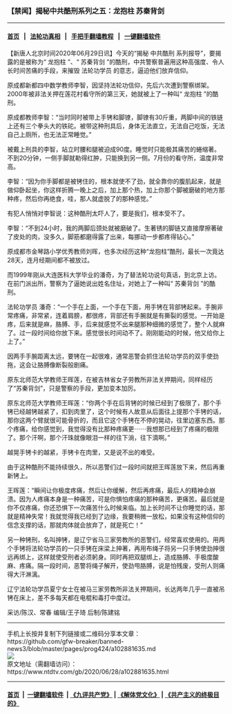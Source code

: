 ### 【禁闻】揭秘中共酷刑系列之五：龙抱柱  苏秦背剑
------------------------

#### [首页](https://github.com/gfw-breaker/banned-news3/blob/master/README.md) &nbsp;&nbsp;|&nbsp;&nbsp; [法轮功真相](https://github.com/begood0513/basic/blob/master/README.md)  &nbsp;&nbsp;|&nbsp;&nbsp; [手把手翻墙教程](https://github.com/gfw-breaker/guides/wiki)  &nbsp;&nbsp;|&nbsp;&nbsp; [一键翻墙软件](https://github.com/gfw-breaker/nogfw/blob/master/README.md)  



<div><div class="post_content" itemprop="articleBody">
 <p>
  【新唐人北京时间2020年06月29日讯】今天的“揭秘
  <ok href="https://www.ntdtv.com/gb/中共酷刑.htm">
   中共酷刑
  </ok>
  系列报导”，要揭露的是被称为“
  <ok href="https://www.ntdtv.com/gb/龙抱柱.htm">
   龙抱柱
  </ok>
  ”、“
  <ok href="https://www.ntdtv.com/gb/苏秦背剑.htm">
   苏秦背剑
  </ok>
  ”的酷刑，中共警察普遍用这种高强度、令人长时间苦痛的手段，来摧毁
  <ok href="https://www.ntdtv.com/gb/法轮功学员.htm">
   法轮功学员
  </ok>
  的意志，逼迫他们放弃信仰。
 </p>
 <p>
  原成都新都四中数学教师李智，因坚持法轮功信仰，先后六次遭到警察绑架。2000年被非法关押在莲花村看守所的第三天，她就被上了一种叫“
  <ok href="https://www.ntdtv.com/gb/龙抱柱.htm">
   龙抱柱
  </ok>
  ”的酷刑。
 </p>
 <p>
  原成都教师李智：“当时同时被带上手铐和脚镣，脚镣有30斤重，两脚中间的铁链上还有三个拳头大的铁砣。被带这种刑具后，身体无法直立，无法自己吃饭，无法自己上厕所，也无法正常睡觉。”
 </p>
 <p>
  被戴上刑具的李智，站立时腰和腿被迫成90度。睡觉时只能极其痛苦的蜷缩著。不到20分钟，一侧手脚就勒得红肿，只能换到另一侧。7月份的看守所，温度非常高。
 </p>
 <p>
  李智：“因为你手脚都是被铐住的，根本就使不了劲，就全靠你的腹肌起来，就是做仰卧起坐，你这样折腾一晚上之后，加上那个热，加上你那个脚被磨破的地方那种疼，然后你再绝食，哇，那人就虚脱了的那种感觉。”
 </p>
 <p>
  有犯人悄悄对李智说：这种酷刑太吓人了，要是我们，根本受不了。
 </p>
 <p>
  李智：“不到24小时，我的两脚后颈处就被磨破了。生著锈的脚链又直接摩擦著破了皮处的肉，没多久，脚筋都磨得露了出来，每挪动一步都疼得钻心。”
 </p>
 <p>
  原成都市金琴路小学优秀教师刘晖，也多次经历这种“龙抱柱”酷刑，最长一次竟达28天，连月经期间都不被放过。
 </p>
 <p>
  而1999年刚从大连医科大学毕业的潘奇，为了替法轮功说句真话，到北京上访。在前门派出所，警察为了逼她说出姓名住址，对她上了一种叫“
  <ok href="https://www.ntdtv.com/gb/苏秦背剑.htm">
   苏秦背剑
  </ok>
  ”的酷刑。
 </p>
 <p>
  <ok href="https://www.ntdtv.com/gb/法轮功学员.htm">
   法轮功学员
  </ok>
  潘奇：“一个手在上面，一个手在下面，用手铐在背部铐起来。手腕非常疼痛，非常紧，连着肩膀，都很疼，背部还有手腕就是有撕裂的感觉。一开始是疼，后来就是麻，胳膊、手，后来就感觉不出来腿那种细微的感觉了，整个人就麻了。过一段时间给你放下来。感觉很长时间动不了。刚刚能动的时候，他又给你上上了。”
 </p>
 <p>
  因两手手腕距离太远，要铐在一起很难，通常恶警会抓住法轮功学员的双手使劲拖，这会让胳膊像断裂般剧痛。
 </p>
 <p>
  原东北师范大学教师王晖莲，在被吉林省女子劳教所非法关押期间，同样经历了“苏秦背剑”，只是警察的手段，更加变本加厉。
 </p>
 <p>
  原东北师范大学教师王晖莲：“你两个手在后背铐的时候已经到了极限了，那个手铐已经越铐越紧了，扣到肉里了，这个时候有人故意从后面往上提那个手铐的话，那你这两个臂就很可能骨折的，而且它这个手铐在不停的晃动，往里边塞东西。那个疼痛，给你感觉到，我觉得没有比那种疼痛更⋯⋯我想那已经到了疼痛的极限了。那个汗啊，那个汗珠就像眼泪一样的往下淌，往下滴啊。”
 </p>
 <p>
  越晃手铐卡的越紧，手铐卡在肉里，又是说不出的难受。
 </p>
 <p>
  由于这种酷刑不能持续很久，所以恶警们过一段时间就把王晖莲放下来，然后再重新铐上。
 </p>
 <p>
  王晖莲：“瞬间让你极度疼痛，然后让你缓解，然后再疼痛，最后人的精神会崩溃。因为人疼痛本身是一种痛苦，可是你惧怕疼痛的那种痛苦，更痛苦。最后就是你不仅疼痛，你还恐惧下一次痛苦什么时候来临。加上长时间不让你睡觉的话，那就是精神失常！我就觉得我已经到了边缘，我要稍微一放松，如果没有这种信仰的信念支撑的话，那就肉体就会放弃了，就是死亡！”
 </p>
 <p>
  另一种铐刑，名叫抻铐，是辽宁省马三家劳教所的恶警们，经常喜欢使用的。用两个手铐将法轮功学员的一只手铐在床梁上抻著，再用布绳子将另一只手铐使劲抻很远再绑上，这样就使受刑者必须躬身。同时再把双腿绑上，造成胳膊、手极度酸麻、疼痛。隔一段时间，恶警将绳子解开，使劲甩胳膊，说是怕残废，受刑人则痛得大汗淋漓。
 </p>
 <p>
  辽宁法轮功学员夏宁女士在被马三家劳教所非法关押期间，长达两年几乎一直被吊铐在床上，差不多每天都在电棍和毒打中度过。
 </p>
 <p>
  采访/陈汉、常春 编辑/王子琦 后制/陈建铭
 </p>
 <div class="single_ad">
 </div>
</div>
</div>
<hr/>
手机上长按并复制下列链接或二维码分享本文章：<br/>
https://github.com/gfw-breaker/banned-news3/blob/master/pages/prog424/a102881635.md <br/>
<a href='https://github.com/gfw-breaker/banned-news3/blob/master/pages/prog424/a102881635.md'><img src='https://github.com/gfw-breaker/banned-news3/blob/master/pages/prog424/a102881635.md.png'/></a> <br/>
原文地址（需翻墙访问）：https://www.ntdtv.com/gb/2020/06/28/a102881635.html


------------------------
#### [首页](https://github.com/gfw-breaker/banned-news3/blob/master/README.md) &nbsp;|&nbsp; [一键翻墙软件](https://github.com/gfw-breaker/nogfw/blob/master/README.md) &nbsp;| [《九评共产党》](https://github.com/gfw-breaker/9ping.md/blob/master/README.md#九评之一评共产党是什么) | [《解体党文化》](https://github.com/gfw-breaker/jtdwh.md/blob/master/README.md) | [《共产主义的终极目的》](https://github.com/gfw-breaker/gczydzjmd.md/blob/master/README.md)


<img src='http://gfw-breaker.win/banned-news3/pages/prog424/a102881635.md' width='0px' height='0px'/>